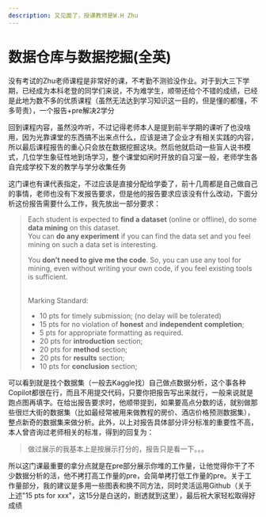 ```yaml
---
description: 又见面了，授课教师是W.H Zhu
---
```


# 数据仓库与数据挖掘(全英)

没有考试的Zhu老师课程是非常好的课，不考勤不测验没作业。对于到大三下学期，已经成为本科老登的同学们来说，不为难学生，顺带还给个不错的成绩，已经是此地为数不多的优质课程（虽然无法达到学习知识这一目的，但是懂的都懂，不多苛责），一个报告+pre解决2学分

回到课程内容，虽然没咋听，不过记得老师本人是提到前半学期的课听了也没啥用，因为光靠课堂的东西搞不出来点什么，应该是进了企业才有相关实践的内容，所以最后课程报告的重心只会放在数据挖掘这块。然后他就启动一些盲人说书模式，几位学生象征性地到场学习，整个课堂如闲时开放的自习室一般，老师学生各自完成学校下发的教学与学分收集任务

这门课也有课代表指定，不过应该是直接分配给学委了，前十几周都是自己做自己的事情，老师也没有下发报告要求，但是他的报告要求应该没有什么改动，下面分析这份报告需要什么工作，我先放出一部分要求：

> Each student is expected to **find a dataset** (online or offline), do some **data mining** on this dataset.\
> You can **do any experiment** if you can find the data set and you feel mining on such a data set is interesting.
>
> You **don’t need to give me the code**. So, you can use any tool for mining, even without writing your own code, if you feel existing tools is sufficient.
>
> \
> Marking Standard:
>
> * 10 pts for timely submission; (no delay will be tolerated)
> * 15 pts for no violation of **honest** and **independent completion**;
> * 5 pts for appropriate formatting as required.
> * 20 pts for **introduction** section;
> * 20 pts for **method** section;
> * 20 pts for **results** section;
> * 10 pts for **conclusion** section;

可以看到就是找个数据集（一般去Kaggle找）自己做点数据分析，这个事各种Copilot都很在行，而且不用提交代码，只要你把报告写出来就行，一般来说就是跑点图再填字。在给出报告要求时，他顺带提到，如果要高点分数的话，就别做那些很烂大街的数据集（比如最经常被用来做教程的房价、酒店价格预测数据集），整点新奇的数据集来做分析。此外，以上对报告具体部分评分标准的重要性不高，本人曾咨询过老师相关的标准，得到的回复为：

> 做过展示的我基本上是按展示打分的，报告只是看一下。。。

所以这门课最重要的拿分点就是在pre部分展示你堆的工作量，让他觉得你干了不少数据分析的活，他不拷打高工作量的pre，会简单拷打低工作量的pre。关于工作量部分，我的建议是多用一些图表和换不同方法，同时灵活运用Github（关于上述"15 pts for xxx"，这15分是白送的，剧透就到这里），最后祝大家轻松取得好成绩
